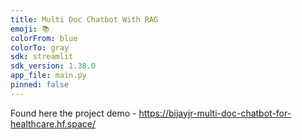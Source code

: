 ```yaml
---
title: Multi Doc Chatbot With RAG
emoji: 📚
colorFrom: blue
colorTo: gray
sdk: streamlit
sdk_version: 1.38.0
app_file: main.py
pinned: false
---
```


Found here the project demo - https://bijayjr-multi-doc-chatbot-for-healthcare.hf.space/
